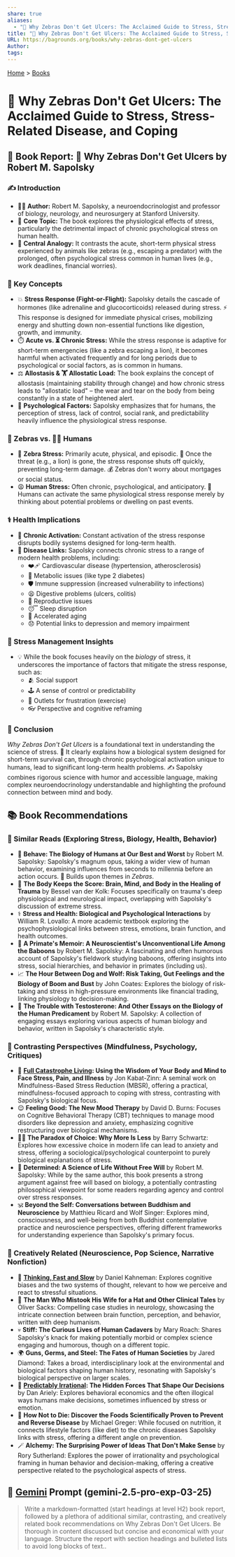 ```yaml
---
share: true
aliases:
  - "🦓 Why Zebras Don't Get Ulcers: The Acclaimed Guide to Stress, Stress-Related Disease, and Coping"
title: "🦓 Why Zebras Don't Get Ulcers: The Acclaimed Guide to Stress, Stress-Related Disease, and Coping"
URL: https://bagrounds.org/books/why-zebras-dont-get-ulcers
Author: 
tags: 
---
```

[Home](../index.md) > [Books](./index.md)  
# 🦓 Why Zebras Don't Get Ulcers: The Acclaimed Guide to Stress, Stress-Related Disease, and Coping  
## 📖 Book Report: 🦓 Why Zebras Don't Get Ulcers by Robert M. Sapolsky  
  
### ✍️ Introduction  
  
* 🧑‍⚕️ **Author:** Robert M. Sapolsky, a neuroendocrinologist and professor of biology, neurology, and neurosurgery at Stanford University.  
* 🧠 **Core Topic:** The book explores the physiological effects of stress, particularly the detrimental impact of chronic psychological stress on human health.  
* 🦓 **Central Analogy:** It contrasts the acute, short-term physical stress experienced by animals like zebras (e.g., escaping a predator) with the prolonged, often psychological stress common in human lives (e.g., work deadlines, financial worries).  
  
### 🧠 Key Concepts  
  
* 💥 **Stress Response (Fight-or-Flight):** Sapolsky details the cascade of hormones (like adrenaline and glucocorticoids) released during stress. ⚡ This response is designed for immediate physical crises, mobilizing energy and shutting down non-essential functions like digestion, growth, and immunity.  
* ⏱️ **Acute vs. ⏳ Chronic Stress:** While the stress response is adaptive for short-term emergencies (like a zebra escaping a lion), it becomes harmful when activated frequently and for long periods due to psychological or social factors, as is common in humans.  
* ⚖️ **Allostasis & 🏋️ Allostatic Load:** The book explains the concept of allostasis (maintaining stability through change) and how chronic stress leads to "allostatic load" – the wear and tear on the body from being constantly in a state of heightened alert.  
* 👤 **Psychological Factors:** Sapolsky emphasizes that for humans, the perception of stress, lack of control, social rank, and predictability heavily influence the physiological stress response.  
  
### 🦓 Zebras vs. 🧑‍💻 Humans  
  
* 🦓 **Zebra Stress:** Primarily acute, physical, and episodic. 🦁 Once the threat (e.g., a lion) is gone, the stress response shuts off quickly, preventing long-term damage. 💰 Zebras don't worry about mortgages or social status.  
* 😩 **Human Stress:** Often chronic, psychological, and anticipatory. 💭 Humans can activate the same physiological stress response merely by thinking about potential problems or dwelling on past events.  
  
### ⚕️ Health Implications  
  
* 🔁 **Chronic Activation:** Constant activation of the stress response disrupts bodily systems designed for long-term health.  
* 🔗 **Disease Links:** Sapolsky connects chronic stress to a range of modern health problems, including:  
    * ❤️‍🩹 Cardiovascular disease (hypertension, atherosclerosis)  
    * 🍬 Metabolic issues (like type 2 diabetes)  
    * 🛡️ Immune suppression (increased vulnerability to infections)  
    * 😫 Digestive problems (ulcers, colitis)  
    * 🤰 Reproductive issues  
    * 😴 Sleep disruption  
    * 👴 Accelerated aging  
    * 😞 Potential links to depression and memory impairment  
  
### 🧘 Stress Management Insights  
  
* 💡 While the book focuses heavily on the *biology* of stress, it underscores the importance of factors that mitigate the stress response, such as:  
    * 🫂 Social support  
    * 🕹️ A sense of control or predictability  
    * 💪 Outlets for frustration (exercise)  
    * 👓 Perspective and cognitive reframing  
  
### 🏁 Conclusion  
  
*Why Zebras Don't Get Ulcers* is a foundational text in understanding the science of stress. 🔬 It clearly explains how a biological system designed for short-term survival can, through chronic psychological activation unique to humans, lead to significant long-term health problems. ✍️ Sapolsky combines rigorous science with humor and accessible language, making complex neuroendocrinology understandable and highlighting the profound connection between mind and body.  
  
## 📚 Book Recommendations  
### 🧠 Similar Reads (Exploring Stress, Biology, Health, Behavior)  
  
* 🧠 **Behave: The Biology of Humans at Our Best and Worst** by Robert M. Sapolsky: Sapolsky's magnum opus, taking a wider view of human behavior, examining influences from seconds to millennia before an action occurs. 🧬 Builds upon themes in *Zebras*.  
* 🤕 **The Body Keeps the Score: Brain, Mind, and Body in the Healing of Trauma** by Bessel van der Kolk: Focuses specifically on trauma's deep physiological and neurological impact, overlapping with Sapolsky's discussion of extreme stress.  
* ⚕️ **Stress and Health: Biological and Psychological Interactions** by William R. Lovallo: A more academic textbook exploring the psychophysiological links between stress, emotions, brain function, and health outcomes.  
* 🐒 **A Primate's Memoir: A Neuroscientist's Unconventional Life Among the Baboons** by Robert M. Sapolsky: A fascinating and often humorous account of Sapolsky's fieldwork studying baboons, offering insights into stress, social hierarchies, and behavior in primates (including us).  
* 📈 **The Hour Between Dog and Wolf: Risk Taking, Gut Feelings and the Biology of Boom and Bust** by John Coates: Explores the biology of risk-taking and stress in high-pressure environments like financial trading, linking physiology to decision-making.  
* 🧪 **The Trouble with Testosterone: And Other Essays on the Biology of the Human Predicament** by Robert M. Sapolsky: A collection of engaging essays exploring various aspects of human biology and behavior, written in Sapolsky's characteristic style.  
  
### 🤔 Contrasting Perspectives (Mindfulness, Psychology, Critiques)  
  
* 🧘 **[Full Catastrophe Living](./full-catastrophe-living.md): Using the Wisdom of Your Body and Mind to Face Stress, Pain, and Illness** by Jon Kabat-Zinn: A seminal work on Mindfulness-Based Stress Reduction (MBSR), offering a practical, mindfulness-focused approach to coping with stress, contrasting with Sapolsky's biological focus.  
* 😌 **Feeling Good: The New Mood Therapy** by David D. Burns: Focuses on Cognitive Behavioral Therapy (CBT) techniques to manage mood disorders like depression and anxiety, emphasizing cognitive restructuring over biological mechanisms.  
* 😵‍💫 **The Paradox of Choice: Why More Is Less** by Barry Schwartz: Explores how excessive choice in modern life can lead to anxiety and stress, offering a sociological/psychological counterpoint to purely biological explanations of stress.  
* 🤖 **Determined: A Science of Life Without Free Will** by Robert M. Sapolsky: While by the same author, this book presents a strong argument against free will based on biology, a potentially contrasting philosophical viewpoint for some readers regarding agency and control over stress responses.  
* 🕉️ **Beyond the Self: Conversations between Buddhism and Neuroscience** by Matthieu Ricard and Wolf Singer: Explores mind, consciousness, and well-being from both Buddhist contemplative practice and neuroscience perspectives, offering different frameworks for understanding experience than Sapolsky's primary focus.  
  
### 🎨 Creatively Related (Neuroscience, Pop Science, Narrative Nonfiction)  
  
* 🧠 **[Thinking, Fast and Slow](./thinking-fast-and-slow.md)** by Daniel Kahneman: Explores cognitive biases and the two systems of thought, relevant to how we perceive and react to stressful situations.  
* 🧐 **The Man Who Mistook His Wife for a Hat and Other Clinical Tales** by Oliver Sacks: Compelling case studies in neurology, showcasing the intricate connection between brain function, perception, and behavior, written with deep humanism.  
* 💀 **Stiff: The Curious Lives of Human Cadavers** by Mary Roach: Shares Sapolsky's knack for making potentially morbid or complex science engaging and humorous, though on a different topic.  
* 🌍 **Guns, Germs, and Steel: The Fates of Human Societies** by Jared Diamond: Takes a broad, interdisciplinary look at the environmental and biological factors shaping human history, resonating with Sapolsky's biological perspective on larger scales.  
* 🥴 **[Predictably Irrational](./predictably-irrational.md): The Hidden Forces That Shape Our Decisions** by Dan Ariely: Explores behavioral economics and the often illogical ways humans make decisions, sometimes influenced by stress or emotion.  
* 🍎 **How Not to Die: Discover the Foods Scientifically Proven to Prevent and Reverse Disease** by Michael Greger: While focused on nutrition, it connects lifestyle factors (like diet) to the chronic diseases Sapolsky links with stress, offering a different angle on prevention.  
* 🪄 **Alchemy: The Surprising Power of Ideas That Don't Make Sense** by Rory Sutherland: Explores the power of irrationality and psychological framing in human behavior and decision-making, offering a creative perspective related to the psychological aspects of stress.  
  
## 💬 [Gemini](../software/gemini.md) Prompt (gemini-2.5-pro-exp-03-25)  
> Write a markdown-formatted (start headings at level H2) book report, followed by a plethora of additional similar, contrasting, and creatively related book recommendations on Why Zebras Don't Get Ulcers. Be thorough in content discussed but concise and economical with your language. Structure the report with section headings and bulleted lists to avoid long blocks of text..  
  
